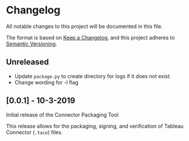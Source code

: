 # Changelog
All notable changes to this project will be documented in this file.

The format is based on [Keep a Changelog](https://keepachangelog.com/en/1.0.0/),
and this project adheres to [Semantic Versioning](https://semver.org/spec/v2.0.0.html).

## Unreleased
- Update `package.py` to create directory for logs if it does not exist.
- Change wording for -l flag

## [0.0.1] - 10-3-2019
Initial release of the Connector Packaging Tool

This release allows for the packaging, signing, and verification of Tableau Connector (`.taco`) files.
